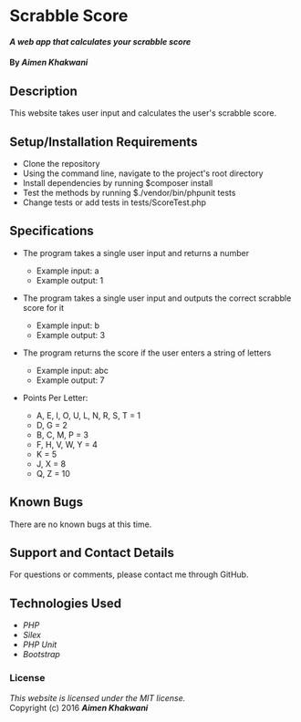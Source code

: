 # Scrabble Score

#### _A web app that calculates your scrabble score_

#### By _**Aimen Khakwani**_

## Description

This website takes user input and calculates the user's scrabble score.

## Setup/Installation Requirements

* Clone the repository
* Using the command line, navigate to the project's root directory
* Install dependencies by running $composer install
* Test the methods by running $./vendor/bin/phpunit tests
* Change tests or add tests in tests/ScoreTest.php

## Specifications

* The program takes a single user input and returns a number
    * Example input: a
    * Example output: 1

* The program takes a single user input and outputs the correct scrabble score for it
    * Example input: b
    * Example output: 3

* The program returns the score if the user enters a string of letters
    * Example input: abc
    * Example output: 7

* Points Per Letter:
    * A, E, I, O, U, L, N, R, S, T  = 1
    * D, G = 2
    * B, C, M, P = 3
    * F, H, V, W, Y = 4
    * K = 5
    * J, X = 8
    * Q, Z = 10

## Known Bugs

There are no known bugs at this time.

## Support and Contact Details

For questions or comments, please contact me through GitHub.

## Technologies Used

* _PHP_
* _Silex_
* _PHP Unit_
* _Bootstrap_

### License

*This website is licensed under the MIT license.*  
Copyright (c) 2016 **_Aimen Khakwani_**
